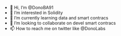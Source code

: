 - 👋 Hi, I’m @DonoBA91
- 👀 I’m interested in Solidity
- 🌱 I’m currently learning data and smart contracs
- 💞️ I’m looking to collaborate on devel smart contracs
- 📫 How to reach me on twitter like @DonoLabs

<!---
DonoBA91/DonoBA91 is a ✨ special ✨ repository because its `README.md` (this file) appears on your GitHub profile.
You can click the Preview link to take a look at your changes.
--->
